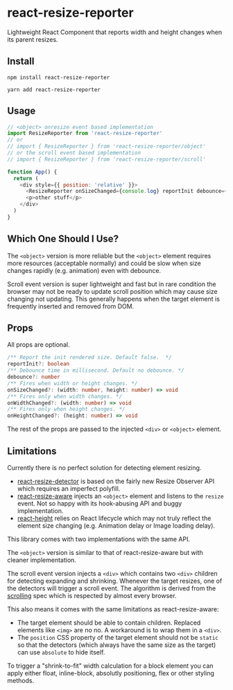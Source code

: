 # react-resize-reporter

Lightweight React Component that reports width and height changes when its parent resizes.

## Install

```
npm install react-resize-reporter
```

```
yarn add react-resize-reporter
```

## Usage

```javascript
// <object> onresize event based implementation
import ResizeReporter from 'react-resize-reporter'
// or
// import { ResizeReporter } from 'react-resize-reporter/object'
// or the scroll event based implementation
// import { ResizeReporter } from 'react-resize-reporter/scroll'

function App() {
  return (
    <div style={{ position: 'relative' }}>
      <ResizeReporter onSizeChanged={console.log} reportInit debounce={1000} />
      <p>other stuff</p>
    </div>
  )
}
```

## Which One Should I Use?

The `<object>` version is more reliable but the `<object>` element requires more resources (acceptable normally) and could be slow when size changes rapidly (e.g. animation) even with debounce.

Scroll event version is super lightweight and fast but in rare condition the browser may not be ready to update scroll position which may cause size changing not updating. This generally happens when the target element is frequently inserted and removed from DOM.

## Props

All props are optional.

```typescript
/** Report the init rendered size. Default false.  */
reportInit?: boolean
/** Debounce time in millisecond. Default no debounce. */
debounce?: number
/** Fires when width or height changes. */
onSizeChanged?: (width: number, height: number) => void
/** Fires only when width changes. */
onWidthChanged?: (width: number) => void
/** Fires only when height changes. */
onHeightChanged?: (height: number) => void
```

The rest of the props are passed to the injected `<div>` or `<object>` element.

## Limitations

Currently there is no perfect solution for detecting element resizing.

- [react-resize-detector](https://github.com/maslianok/react-resize-detector) is based on the fairly new Resize Observer API which requires an imperfect polyfill.
- [react-resize-aware](https://github.com/FezVrasta/react-resize-aware) injects an `<object>` element and listens to the `resize` event. Not so happy with its hook-abusing API and buggy implementation.
- [react-height](https://github.com/nkbt/react-height) relies on React lifecycle which may not truly reflect the element size changing (e.g. Animation delay or Image loading delay).

This library comes with two implementations with the same API.

The `<object>` version is similar to that of react-resize-aware but with cleaner implementation.

The scroll event version injects a `<div>` which contains two `<div>` children for detecting expanding and shrinking. Whenever the target resizes, one of the detectors will trigger a scroll event. The algorithm is derived from the [scrolling](https://www.w3.org/TR/cssom-view-1/#scroll-an-element) spec which is respected by almost every browser.

This also means it comes with the same limitations as react-resize-aware:

- The target element should be able to contain children. Replaced elements like `<img>` are no no. A workaround is to wrap them in a `<div>`.
- The `position` CSS property of the target element should not be `static` so that the detectors (which always have the same size as the target) can use `absolute` to hide itself.

To trigger a "shrink-to-fit" width calculation for a block element you can apply either float, inline-block, absolutly positioning, flex or other styling methods.
